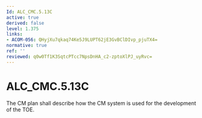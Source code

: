 ```yaml
---
Id: ALC_CMC.5.13C
active: true
derived: false
level: 1.375
links:
- ACOM-056: QHyjXu7qkaq74Ke5J9LUPT62jE3GvBClDIvp_pjuTX4=
normative: true
ref: ''
reviewed: q0w0Tf1K3SqtcPTcc7NpsDnHA_c2-zptoXlPJ_uyRvc=
---
```


# ALC_CMC.5.13C

The CM plan shall describe how the CM system is used for the development of the TOE.